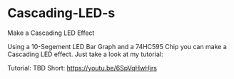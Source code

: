 # Cascading-LED-s
Make a Cascading LED Effect

Using a 10-Segement LED Bar Graph and a 74HC595 Chip you can make a Cascading LED effect. Just take a look at my tutorial:

Tutorial: TBD
Short: https://youtu.be/6SpVqHwHjrs
